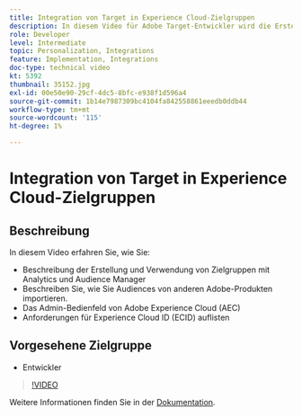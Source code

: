 ```yaml
---
title: Integration von Target in Experience Cloud-Zielgruppen
description: In diesem Video für Adobe Target-Entwickler wird die Erstellung von Zielgruppen mit Analytics und Audience Manager vorgestellt. Entwickler, die sich dieses Video ansehen, können Zielgruppen aus anderen Adobe-Produkten importieren, sich mit dem Admin-Panel von Adobe Experience Cloud (AEC) vertraut machen und die Anforderungen für die Experience Cloud-ID (ECID) auflisten.
role: Developer
level: Intermediate
topic: Personalization, Integrations
feature: Implementation, Integrations
doc-type: technical video
kt: 5392
thumbnail: 35152.jpg
exl-id: 00e50e90-29cf-4dc5-8bfc-e938f1d596a4
source-git-commit: 1b14e7987309bc4104fa842558861eeedb0ddb44
workflow-type: tm+mt
source-wordcount: '115'
ht-degree: 1%

---
```


# Integration von Target in Experience Cloud-Zielgruppen

## Beschreibung

In diesem Video erfahren Sie, wie Sie:

* Beschreibung der Erstellung und Verwendung von Zielgruppen mit Analytics und Audience Manager
* Beschreiben Sie, wie Sie Audiences von anderen Adobe-Produkten importieren.
* Das Admin-Bedienfeld von Adobe Experience Cloud (AEC)
* Anforderungen für Experience Cloud ID (ECID) auflisten

## Vorgesehene Zielgruppe

* Entwickler

>[!VIDEO](https://video.tv.adobe.com/v/35152/?quality=12)

Weitere Informationen finden Sie in der [Dokumentation](https://experienceleague.adobe.com/docs/target/using/integrate/mmp.html?lang=en).
